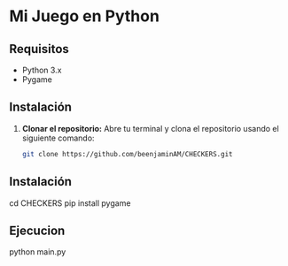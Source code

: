 # Mi Juego en Python

## Requisitos
- Python 3.x
- Pygame

## Instalación

1. **Clonar el repositorio:** Abre tu terminal y clona el repositorio usando el siguiente comando:
   ```sh
   git clone https://github.com/beenjaminAM/CHECKERS.git
## Instalación
cd CHECKERS
pip install pygame
## Ejecucion

python main.py



 
